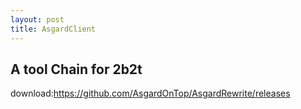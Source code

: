 ```yaml
---
layout: post
title: AsgardClient
---
```

## A tool Chain for 2b2t
download:<https://github.com/AsgardOnTop/AsgardRewrite/releases>
